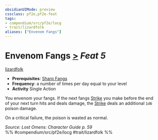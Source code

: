 ```yaml
---
obsidianUIMode: preview
cssclass: pf2e,pf2e-feat
tags:
- compendium/src/pf2e/locg
- trait/lizardfolk
aliases: ["Envenom Fangs"]
---
```

# Envenom Fangs  [>](chapter-9-playing-the-game.md#Actions "Single Action") *Feat 5*  
[lizardfolk](lizardfolk-b1.md "Lizardfolk Ancestry & Heritage Trait")  

- **Prerequisites**: [Sharp Fangs](sharp-fangs-locg.md)
- **Frequency**: a number of times per day equal to your level
- **Activity** Single Action

You envenom your fangs. If the next fangs [Strike](strike.md) you make before the end of your next turn hits and deals damage, the [Strike](strike.md) deals an additional `1d6` poison damage.

On a critical failure, the poison is wasted as normal.

*Source: Lost Omens: Character Guide p. 59*  
%% #compendium/src/pf2e/locg #trait/lizardfolk %%
